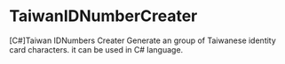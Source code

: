 # TaiwanIDNumberCreater
[C#]Taiwan IDNumbers Creater
Generate an group of Taiwanese identity card characters.
it can be used in C# language.
